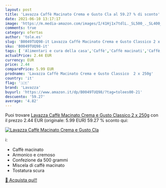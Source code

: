 ```yaml
---
layout: post
title: 'Lavazza Caffè Macinato Crema e Gusto Cla al 59.27 % di sconto'
date: 2021-06-10 13:17:17
image: 'https://m.media-amazon.com/images/I/41Hj1x7tdlL._SL500_._SL400_.jpg'
comments: true
category: ofertas
author: 'tole.es'
slug: 'B0049TUQ98-it Lavazza Caffè Macinato Crema e Gusto Classico 2 x 250g'
sku: 'B0049TUQ98-it'
tags: [ 'Alimentari e cura della casa','Caffè','Caffè macinati','Caffè, tè e bevande','lavazza', ]
actualPrice: 2.44 EUR
currency: EUR
price: 2.44
comparePrice: 5.99 EUR
prodname: 'Lavazza Caffè Macinato Crema e Gusto Classico  2 x 250g'
country: 'it'
flag: '🇮🇹'
brand: 'Lavazza'
buyurl: 'https://www.amazon.it/dp/B0049TUQ98/?tag=tolees00-21'
descuento: '59.27'
average: '4.82'
---
```


Puoi trovare [Lavazza Caffè Macinato Crema e Gusto Classico  2 x 250g](https://www.amazon.it/dp/B0049TUQ98/?tag=tolees00-21) con il prezzo 2.44 EUR (originale: 5.99 EUR) 59.27 % sconto qui:

[![Lavazza Caffè Macinato Crema e Gusto Cla](https://m.media-amazon.com/images/I/41Hj1x7tdlL._SL500_._SL400_.jpg)](https://www.amazon.it/dp/B0049TUQ98/?tag=tolees00-21)

ℹ️:

- Caffè macinato
- Armonico e cremoso
- Confezione da 500 grammi
- Miscela di caffè macinato
- Tostatura scura

[🛒 Acquista qui!!](https://www.amazon.it/dp/B0049TUQ98/?tag=tolees00-21)
